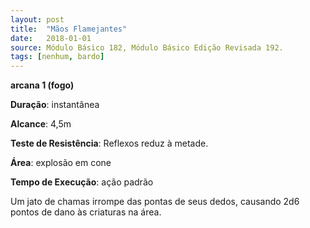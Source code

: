```yaml
---
layout: post
title:  "Mãos Flamejantes"
date:   2018-01-01
source: Módulo Básico 182, Módulo Básico Edição Revisada 192.
tags: [nenhum, bardo]
---
```


**arcana 1 (fogo)**

**Duração**: instantânea

**Alcance**: 4,5m

**Teste de Resistência**: Reflexos reduz à metade.

**Área**: explosão em cone

**Tempo de Execução**: ação padrão

Um jato de chamas irrompe das pontas de seus dedos, causando 2d6 pontos de dano às criaturas na área.
